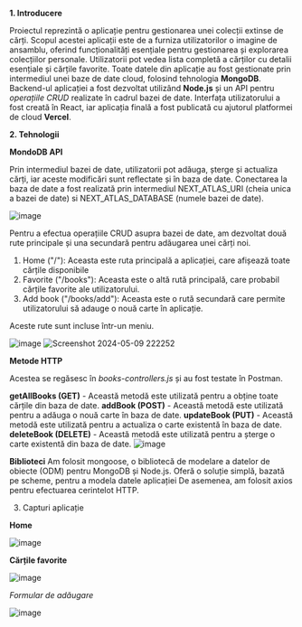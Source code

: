 **1. Introducere**

Proiectul reprezintă o aplicație pentru gestionarea unei colecții extinse de cărți. Scopul acestei aplicații este de a furniza utilizatorilor o imagine de ansamblu, oferind funcționalități esențiale pentru gestionarea și explorarea colecțiilor personale. Utilizatorii pot vedea lista completă a cărților cu detalii esențiale și cărțile favorite.
Toate datele din aplicație au fost gestionate prin intermediul unei baze de date cloud, folosind tehnologia **MongoDB**. Backend-ul aplicației a fost dezvoltat utilizând **Node.js** și un API pentru _operațiile CRUD_ realizate în cadrul bazei de date. Interfața utilizatorului a fost creată în React, iar aplicația finală a fost publicată cu ajutorul platformei de cloud **Vercel**.

**2. Tehnologii**

**MondoDB API**

Prin intermediul bazei de date, utilizatorii pot adăuga, șterge și actualiza cărți, iar aceste modificări sunt reflectate și în baza de date. 
Conectarea la baza de date a fost realizată prin intermediul NEXT_ATLAS_URI (cheia unica a bazei de date) si NEXT_ATLAS_DATABASE (numele bazei de date).

![image](https://github.com/dinubianca20/cloudComputing/assets/106347054/de9ed397-f134-4c06-a522-b1187182777a)

Pentru a efectua operațiile CRUD asupra bazei de date, am dezvoltat două rute principale și una secundară pentru adăugarea unei cărți noi.

1. Home ("/"): Aceasta este ruta principală a aplicației, care afișează toate cărțile disponibile
2. Favorite ("/books"): Aceasta este o altă rută principală, care probabil cărțile favorite ale utilizatorului.
3. Add book ("/books/add"): Aceasta este o rută secundară care permite utilizatorului să adauge o nouă carte în aplicație.

Aceste rute sunt incluse într-un meniu.

![image](https://github.com/dinubianca20/cloudComputing/assets/106347054/fe994b0d-205c-4e74-9e2c-452296dd1de5)
![Screenshot 2024-05-09 222252](https://github.com/dinubianca20/cloudComputing/assets/106347054/13986079-3227-4806-917f-1b11c9b3a642)

**Metode HTTP**

Acestea se regăsesc în _books-controllers.js_ și au fost testate în Postman.

**getAllBooks (GET)** - Această metodă este utilizată pentru a obține toate cărțile din baza de date.
**addBook (POST)** - Această metodă este utilizată pentru a adăuga o nouă carte în baza de date.
**updateBook (PUT)** - Această metodă este utilizată pentru a actualiza o carte existentă în baza de date.
**deleteBook (DELETE)** - Această metodă este utilizată pentru a șterge o carte existentă din baza de date.
![image](https://github.com/dinubianca20/cloudComputing/assets/106347054/348182b2-37f0-4cf3-83d5-83c91e2b8826)

**Biblioteci**
Am folosit mongoose, o bibliotecă de modelare a datelor de obiecte (ODM) pentru MongoDB și Node.js. Oferă o soluție simplă, bazată pe scheme, pentru a modela datele aplicației
De asemenea, am folosit axios pentru efectuarea cerintelot HTTP.

3. Capturi aplicație

**Home**

![image](https://github.com/dinubianca20/cloudComputing/assets/106347054/e8176719-fb32-4660-a74e-5501d3915364)

**Cărțile favorite**

![image](https://github.com/dinubianca20/cloudComputing/assets/106347054/b2ab94c4-ab30-43e8-a450-ad118de996f4)

_Formular de adăugare_

![image](https://github.com/dinubianca20/cloudComputing/assets/106347054/00d5b8ef-e1d7-462c-9e1c-0d63c88e075c)



